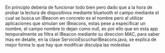 En principio deberia de funcionar todo bien pero dado que a la hora de probar la lectura de dispositivos mediante bluetooth
el campo mediante el cual se busca un IBeacon en concreto es el nombre pero al utilizar aplicaciones que simulan ser IBeacons, estas pese a especificar un nombre, el campo nombre lo dejan como null, es por ello que en esta app temporalmente se filtra el IBeacon mediante su direccion MAC, para saber mas en detalle, en la clase ServicioEscucharIBeacons.java, se explica de mejor forma lo que hay que modificar disculpa las molestias
